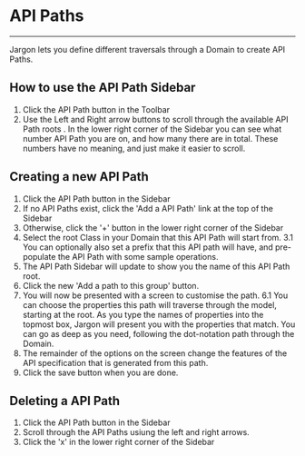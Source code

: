 # API Paths 

---

Jargon lets you define different traversals through a Domain to create API Paths.


## How to use the API Path Sidebar

1. Click the API Path button in the Toolbar
2. Use the Left and Right arrow buttons to scroll through the available API Path roots . In the lower right corner of the Sidebar you can see what number API Path you are on, and how many there are in total. These numbers have no meaning, and just make it easier to scroll.

## Creating a new API Path
1. Click the API Path button in the Sidebar
2. If no API Paths exist, click the 'Add a API Path' link at the top of the Sidebar
3. Otherwise, click the '+' button in the lower right corner of the Sidebar
3. Select the root Class in your Domain that this API Path will start from.
3.1 You can optionally also set a prefix that this API path will have, and pre-populate the API Path with some sample operations.
4. The API Path Sidebar will update to show you the name of this API Path root.
5. Click the new 'Add a path to this group' button.
6. You will now be presented with a screen to customise the path.
6.1 You can choose the properties this path will traverse through the model, starting at the root. As you type the names of properties into the topmost box, Jargon will present you with the properties that match. You can go as deep as you need, following the dot-notation path through the Domain.
7. The remainder of the options on the screen change the features of the API specification that is generated from this path.
8. Click the save button when you are done.


## Deleting a API Path
1. Click the API Path button in the Sidebar
2. Scroll through the API Paths usiung the left and right arrows.
3. Click the 'x' in the lower right corner of the Sidebar
